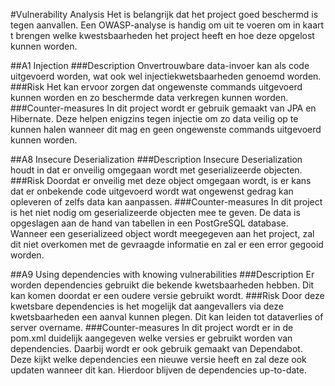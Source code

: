 #Vulnerability Analysis
Het is belangrijk dat het project goed beschermd is tegen aanvallen. Een OWASP-analyse is handig om uit te voeren om in 
kaart t brengen welke kwestsbaarheden het project heeft en hoe deze opgelost kunnen worden.

##A1 Injection
###Description
Onvertrouwbare data-invoer kan als code uitgevoerd worden, wat ook wel injectiekwetsbaarheden genoemd worden.
###Risk
Het kan ervoor zorgen dat ongewenste commands uitgevoerd kunnen worden en zo beschermde data verkregen kunnen worden.
###Counter-measures
In dit project wordt er gebruik gemaakt van JPA en Hibernate. Deze helpen enigzins tegen injectie om zo data veilig
op te kunnen halen wanneer dit mag en geen ongewenste commands uitgevoerd kunnen worden.

##A8 Insecure Deserialization
###Description
Insecure Deserialization houdt in dat er onveilig omgegaan wordt met geserializeerde objecten. 
###Risk
Doordat er onveilig met deze object omgegaan wordt, is er kans dat er onbekende code uitgevoerd wordt wat ongewenst 
gedrag kan opleveren of zelfs data kan aanpassen.
###Counter-measures
In dit project is het niet nodig om geserializeerde objecten mee te geven. De data is opgeslagen aan de hand van 
tabellen in een PostGreSQL database. Wanneer een geserializeed object wordt meegegeven aan het project, zal dit niet 
overkomen met de gevraagde informatie en zal er een error gegooid worden.

##A9 Using dependencies with knowing vulnerabilities
###Description
Er worden dependencies gebruikt die bekende kwetsbaarheden hebben. Dit kan komen doordat er een oudere versie gebruikt 
wordt.
###Risk
Door deze kwetsbare dependencies is het mogelijk dat aangevallers via deze kwetsbaarheden een aanval kunnen plegen. 
Dit kan leiden tot dataverlies of server overname.
###Counter-measures
In dit project wordt er in de pom.xml duidelijk aangegeven welke versies er gebruikt worden van dependencies. 
Daarbij wordt er ook gebruik gemaakt van Dependabot. Deze kijkt welke dependencies een nieuwe versie heeft en zal deze 
ook updaten wanneer dit kan. Hierdoor blijven de dependencies up-to-date.